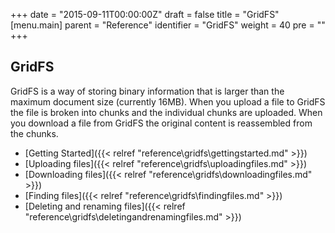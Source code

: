 +++
date = "2015-09-11T00:00:00Z"
draft = false
title = "GridFS"
[menu.main]
  parent = "Reference"
  identifier = "GridFS"
  weight = 40
  pre = "<i class='fa'></i>"
+++

## GridFS

GridFS is a way of storing binary information that is larger than the maximum document size (currently 16MB). When you upload a file to GridFS the file is broken into chunks and the individual chunks are uploaded. When you download a  file from GridFS the original content is reassembled from the chunks.

- [Getting Started]({{< relref "reference\gridfs\gettingstarted.md" >}})
- [Uploading files]({{< relref "reference\gridfs\uploadingfiles.md" >}})
- [Downloading files]({{< relref "reference\gridfs\downloadingfiles.md" >}})
- [Finding files]({{< relref "reference\gridfs\findingfiles.md" >}})
- [Deleting and renaming files]({{< relref "reference\gridfs\deletingandrenamingfiles.md" >}})
